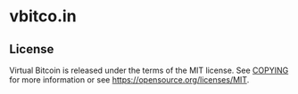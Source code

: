 # vbitco.in

License
-------
Virtual Bitcoin is released under the terms of the MIT license. See [COPYING](COPYING) for more
information or see https://opensource.org/licenses/MIT.